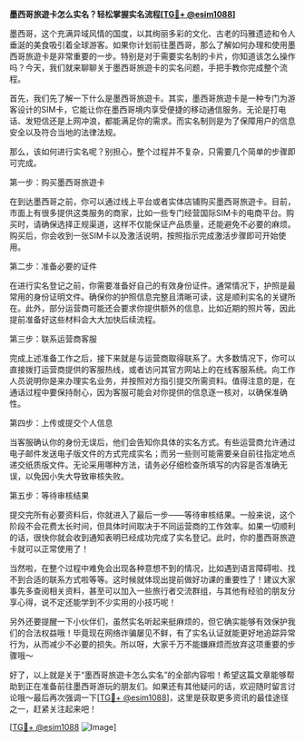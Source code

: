 **墨西哥旅遊卡怎么实名？轻松掌握实名流程[[TG💪+ @esim1088](https://t.me/s/esim1088)]**

墨西哥，这个充满异域风情的国度，以其绚丽多彩的文化、古老的玛雅遗迹和令人垂涎的美食吸引着全球游客。如果你计划前往墨西哥，那么了解如何办理和使用墨西哥旅遊卡是非常重要的一步。特别是对于需要实名制的卡片，你知道该怎么操作吗？今天，我们就来聊聊关于墨西哥旅遊卡的实名问题，手把手教你完成整个流程。

首先，我们先了解一下什么是墨西哥旅遊卡。其实，墨西哥旅遊卡是一种专门为游客设计的SIM卡，它能让你在墨西哥境内享受便捷的移动通信服务。无论是打电话、发短信还是上网冲浪，都能满足你的需求。而实名制则是为了保障用户的信息安全以及符合当地的法律法规。

那么，该如何进行实名呢？别担心，整个过程并不复杂，只需要几个简单的步骤即可完成。

第一步：购买墨西哥旅遊卡

在到达墨西哥之前，你可以通过线上平台或者实体店铺购买墨西哥旅遊卡。目前，市面上有很多提供这类服务的商家，比如一些专门经营国际SIM卡的电商平台。购买时，请确保选择正规渠道，这样不仅能保证产品质量，还能避免不必要的麻烦。购买后，你会收到一张SIM卡以及激活说明，按照指示完成激活步骤即可开始使用。

第二步：准备必要的证件

在进行实名登记之前，你需要准备好自己的有效身份证件。通常情况下，护照是最常用的身份证明文件。确保你的护照信息完整且清晰可读，这是顺利实名的关键所在。此外，部分运营商可能还会要求你提供额外的信息，比如近期的照片等，因此提前准备好这些材料会大大加快后续流程。

第三步：联系运营商客服

完成上述准备工作之后，接下来就是与运营商取得联系了。大多数情况下，你可以直接拨打运营商提供的客服热线，或者访问其官方网站上的在线客服系统。向工作人员说明你是来办理实名业务，并按照对方指引提交所需资料。值得注意的是，在通话过程中要保持耐心，因为客服可能会对你提供的信息逐一核对，以确保准确性。

第四步：上传或提交个人信息

当客服确认你的身份无误后，他们会告知你具体的实名方式。有些运营商允许通过电子邮件发送电子版文件的方式完成实名；而另一些则可能需要亲自前往指定地点递交纸质版文件。无论采用哪种方法，请务必仔细检查所填写的内容是否准确无误，以免因小失大导致审核失败。

第五步：等待审核结果

提交完所有必要资料后，你就进入了最后一步——等待审核结果。一般来说，这个阶段不会花费太长时间，但具体时间取决于不同运营商的工作效率。如果一切顺利的话，很快你就会收到通知表明已经成功完成了实名登记。此时，你的墨西哥旅遊卡就可以正常使用了！

当然啦，在整个过程中难免会出现各种意想不到的情况，比如遇到语言障碍啦、找不到合适的联系方式啦等等。这时候就体现出提前做好功课的重要性了！建议大家事先多查阅相关资料，甚至可以加入一些旅行者交流群组，与其他有经验的朋友分享心得，说不定还能学到不少实用的小技巧呢！

另外还要提醒一下小伙伴们，虽然实名听起来挺麻烦的，但它确实能够有效保护我们的合法权益哦！毕竟现在网络诈骗屡见不鲜，有了实名认证就能更好地追踪异常行为，从而减少不必要的损失。所以呀，大家千万不能嫌麻烦而放弃这项重要的步骤哦～

好了，以上就是关于“墨西哥旅遊卡怎么实名”的全部内容啦！希望这篇文章能够帮助到正在准备前往墨西哥游玩的朋友们。如果还有其他疑问的话，欢迎随时留言讨论哦～最后再次强调一下[[TG💪+ @esim1088](https://t.me/s/esim1088)]，这里是获取更多资讯的最佳途径之一，赶紧关注起来吧！

[[TG💪+ @esim1088](https://t.me/s/esim1088) ![Image](https://i.postimg.cc/4NQfJmqS/Snipaste-2025-05-13-00-14-12.png)]